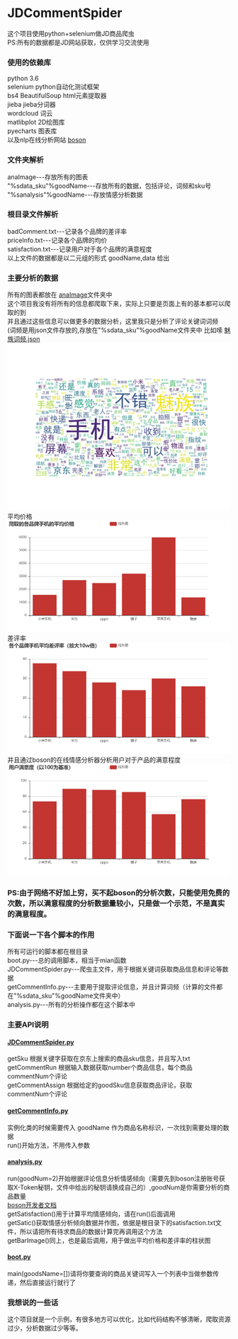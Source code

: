 # JDCommentSpider
这个项目使用python+selenium做JD商品爬虫<br>
PS:所有的数据都是JD网站获取，仅供学习交流使用<br>
### 使用的依赖库<br>
python 3.6<br>
selenium python自动化测试框架<br>
bs4 BeautifulSoup html元素提取器<br>
jieba jieba分词器<br>
wordcloud 词云<br>
matlibplot 2D绘图库<br>
pyecharts 图表库<br>
以及nlp在线分析网站 [boson](https://bosonnlp.com)<br>
### 文件夹解析<br>
anaImage---存放所有的图表<br>
"%sdata_sku"%goodName---存放所有的数据，包括评论，词频和sku号<br>
"%sanalysis"%goodName---存放情感分析数据<br>
### 根目录文件解析<br>
badComment.txt---记录各个品牌的差评率<br>
priceInfo.txt---记录各个品牌的均价<br>
satisfaction.txt---记录用户对于各个品牌的满意程度<br>
以上文件的数据都是以二元组的形式 goodName,data 给出<br>
### 主要分析的数据<br>
所有的图表都放在 [anaImage](https://github.com/hao297531173/JDCommentSpider/tree/master/anaImage)文件夹中<br>
这个项目我没有将所有的信息都爬取下来，实际上只要是页面上有的基本都可以爬取的到<br>
并且通过这些信息可以做更多的数据分析，这里我只是分析了评论关键词词频<br>
(词频是用json文件存放的,存放在"%sdata_sku"%goodName文件夹中
比如嗦 [魅族词频.json](https://github.com/hao297531173/JDCommentSpider/blob/master/%E9%AD%85%E6%97%8Fdata_sku/%E9%AD%85%E6%97%8F%E8%AF%8D%E9%A2%91.json)
<br>
![Image text](https://github.com/hao297531173/JDCommentSpider/blob/master/anaImage/%E9%AD%85%E6%97%8F%E8%AF%84%E8%AE%BA%E8%AF%8D%E4%BA%91.jpg?raw=true)
平均价格<br>
![Image text](https://github.com/hao297531173/JDCommentSpider/blob/master/anaImage/%E7%88%AC%E5%8F%96%E7%9A%84%E5%90%84%E5%93%81%E7%89%8C%E6%89%8B%E6%9C%BA%E7%9A%84%E5%B9%B3%E5%9D%87%E4%BB%B7%E6%A0%BC.png?raw=true)
<br>差评率
![Image text](https://github.com/hao297531173/JDCommentSpider/blob/master/anaImage/%E5%90%84%E4%B8%AA%E5%93%81%E7%89%8C%E6%89%8B%E6%9C%BA%E5%B9%B3%E5%9D%87%E5%B7%AE%E8%AF%84%E7%8E%87%EF%BC%88%E6%94%BE%E5%A4%A710w%E5%80%8D%EF%BC%89.png?raw=true)
<br>
并且通过boson的在线情感分析器分析用户对于产品的满意程度<br>
![Image text](https://github.com/hao297531173/JDCommentSpider/blob/master/anaImage/%E7%94%A8%E6%88%B7%E6%BB%A1%E6%84%8F%E5%BA%A6%EF%BC%88%E4%BB%A5100%E4%B8%BA%E5%9F%BA%E5%87%86%EF%BC%89.png?raw=true)
<br>
### PS:由于网络不好加上穷，买不起boson的分析次数，只能使用免费的次数，所以满意程度的分析数据量较小，只是做一个示范，不是真实的满意程度。
### 下面说一下各个脚本的作用<br>
所有可运行的脚本都在根目录<br>
boot.py---总的调用脚本，相当于mian函数<br>
JDCommentSpider.py---爬虫主文件，用于根据关键词获取商品信息和评论等数据<br>
getCommentInfo.py---主要用于提取评论信息，并且计算词频（计算的文件都在"%sdata_sku"%goodName文件夹中）<br>
analysis.py---所有的分析操作都在这个脚本中<br>
### 主要API说明<br>
#### [JDCommentSpider.py](https://github.com/hao297531173/JDCommentSpider/blob/master/JDCommentSpider.py)<br>

getSku 根据关键字获取在京东上搜索的商品sku信息，并且写入txt<br>
getCommentRun 根据输入数据获取number个商品信息，每个商品commentNum个评论<br>
getCommentAssign 根据给定的goodSku信息获取商品评论，获取commentNum个评论<br>

#### [getCommentInfo.py](https://github.com/hao297531173/JDCommentSpider/blob/master/getCommnetInfo.py)<br>

实例化类的时候需要传入 goodName 作为商品名称标识，一次找到需要处理的数据<br>
run()开始方法，不用传入参数<br>

#### [analysis.py](https://github.com/hao297531173/JDCommentSpider/blob/master/analysis.py)<br>
run(goodNum=2)开始根据评论信息分析情感倾向（需要先到boson注册账号获取X-Token秘钥，文件中给出的秘钥请换成自己的）,goodNum是你需要分析的商品数量<br>
[boson开发者文档](https://bosonnlp.com/dev/center)<br>
getSatisfaction()用于计算平均情感倾向，请在run()后面调用<br>
getSatic()获取情感分析倾向数据并作图，依据是根目录下的satisfaction.txt文件，所以请把所有待求商品的数据计算完再调用这个方法<br>
getBarImage()同上，也是最后调用，用于做出平均价格和差评率的柱状图<br>

#### [boot.py](https://github.com/hao297531173/JDCommentSpider/blob/master/boot.py)<br>
main(goodsName=[])请将你要查询的商品关键词写入一个列表中当做参数传递，然后直接运行就行了<br>

### 我想说的一些话<br>
这个项目就是一个示例，有很多地方可以优化，比如代码结构不够清晰，爬取资源过少，分析数据过少等等。<br>

